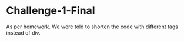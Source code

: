 # Challenge-1-Final
As per homework. We were told to shorten the code with different tags instead of div.